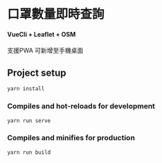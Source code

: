# 口罩數量即時查詢
#### VueCli + Leaflet + OSM 

支援PWA 可新增至手機桌面

## Project setup
```
yarn install
```

### Compiles and hot-reloads for development
```
yarn run serve
```

### Compiles and minifies for production
```
yarn run build
```
